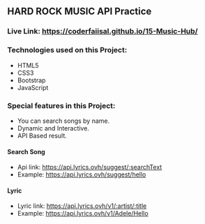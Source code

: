 ## HARD ROCK MUSIC API Practice

### Live Link: https://coderfaiisal.github.io/15-Music-Hub/

### Technologies used on this Project:

- HTML5
- CSS3
- Bootstrap
- JavaScript

### Special features in this Project:

- You can search songs by name.
- Dynamic and Interactive.
- API Based result.

#### Search Song

- Api link: https://api.lyrics.ovh/suggest/:searchText
- Example: https://api.lyrics.ovh/suggest/hello

#### Lyric

- Lyric link: https://api.lyrics.ovh/v1/:artist/:title
- Example: https://api.lyrics.ovh/v1/Adele/Hello
